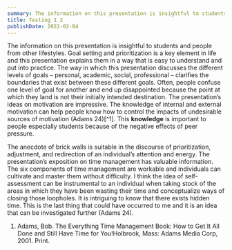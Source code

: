 ```yaml
---
summary: The information on this presentation is insightful to students and people from other lifestyles.
title: Testing 1 2
publishDate: 2022-02-04
---
```


The information on this presentation is insightful to students and people from other lifestyles. Goal setting and prioritization is a key element in life and this presentation explains them in a way that is easy to understand and put into practice. The way in which this presentation discusses the different levels of goals – personal, academic, social, professional – clarifies the boundaries that exist between these different goals. Often, people confuse one level of goal for another and end up disappointed because the point at which they land is not their initially intended destination. The presentation’s ideas on motivation are impressive. The knowledge of internal and external motivation can help people know how to control the impacts of undesirable sources of motivation (Adams 24)[^1]. This **knowledge** is important to people especially students because of the negative effects of peer pressure.

The anecdote of brick walls is suitable in the discourse of prioritization, adjustment, and redirection of an individual’s attention and energy. The presentation’s exposition on time management has valuable information. The six components of time management are workable and individuals can cultivate and master them without difficulty. I think the idea of self-assessment can be instrumental to an individual when taking stock of the areas in which they have been wasting their time and conceptualize ways of closing those loopholes. It is intriguing to know that there exists hidden time. This is the last thing that could have occurred to me and it is an idea that can be investigated further (Adams 24).

1. Adams, Bob. The Everything Time Management Book: How to Get It All Done and Still Have Time for You!Holbrook, Mass: Adams Media Corp, 2001. Print.